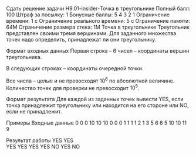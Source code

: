 Сдать решение задачи H9.01-insider-Точка в треугольнике
Полный балл:	100
Штраф за посылку:	1
Бонусные баллы:	5 4 3 2 1
Ограничение времени:	1 с
Ограничение реального времени:	5 с
Ограничение памяти:	64M
Ограничение размера стека:	1M
Точка в треугольнике
Треугольник представлен своими тремя вершинами. Для заданного множества точек надо определить, принадлежат ли они треугольнику.

Формат входных данных
Первая строка – 6 чисел – координаты вершин треугольника.

В следующих строках – координаты очередной точки.

Все числа – целые и не превосходят $10^6$ по абсолютной величине. Количество точек для проверки не превосходит $10^5$.

Формат результата
Для каждой из заданных точек вывести YES, если точка принадлежит треугольнику или находится на его стороне или NO, если не принадлежит.

Примеры
Входные данные
0 0 0 10 10 10
0 0
0 1
1 1 
1 2
1 3
5 6
6 5
10 10
11 9 
     
Результат работы
YES
YES  
YES
YES
YES
YES
NO
YES
NO
